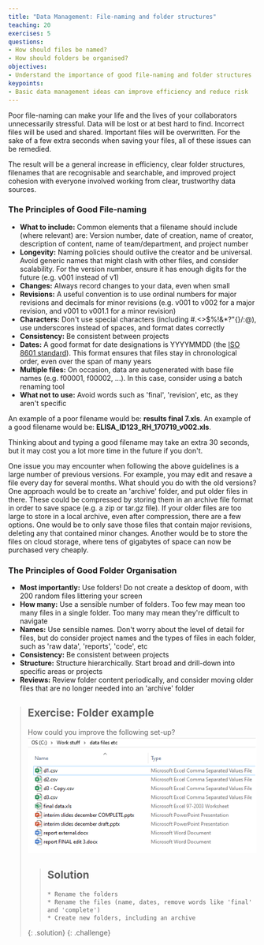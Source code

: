 ```yaml
---
title: "Data Management: File-naming and folder structures"
teaching: 20
exercises: 5
questions:
- How should files be named?
- How should folders be organised?
objectives:
- Understand the importance of good file-naming and folder structures
keypoints:
- Basic data management ideas can improve efficiency and reduce risk
---
```


Poor file-naming can make your life and the lives of your collaborators unnecessarily stressful. Data will be lost or at best hard to find. Incorrect files will be used and shared. Important files will be overwritten. For the sake of a few extra seconds when saving your files, all of these issues can be remedied.

The result will be a general increase in efficiency, clear folder structures, filenames that are recognisable and searchable, and improved project cohesion with everyone involved working from clear, trustworthy data sources.


### The Principles of Good File-naming

- **What to include:** Common elements that a filename should include (where relevant) are: Version number, date of creation, name of creator, description of content, name of team/department, and project number
- **Longevity:** Naming policies should outlive the creator and be universal. Avoid generic names that might clash with other files, and consider scalability. For the version number, ensure it has enough digits for the future (e.g. v001 instead of v1)
- **Changes:** Always record changes to your data, even when small
- **Revisions:** A useful convention is to use ordinal numbers for major revisions and decimals for minor revisions (e.g. v001 to v002 for a major revision, and v001 to v001.1 for a minor revision)
- **Characters:** Don't use special characters (including #.<>$%!&*?"{}/:\@), use underscores instead of spaces, and format dates correctly
- **Consistency:** Be consistent between projects
- **Dates:** A good format for date designations is YYYYMMDD (the [ISO 8601 standard](https://en.wikipedia.org/wiki/ISO_8601])). This format ensures that files stay in chronological order, even over the span of many years
- **Multiple files:** On occasion, data are autogenerated with base file names (e.g. f00001, f00002, ...). In this case, consider using a batch renaming tool
- **What not to use:** Avoid words such as 'final', 'revision', etc, as they aren't specific

An example of a poor filename would be: **results final 7.xls**. An example of a good filename would be: **ELISA_ID123_RH_170719_v002.xls**.

Thinking about and typing a good filename may take an extra 30 seconds, but it may cost you a lot more time in the future if you don't.

One issue you may encounter when following the above guidelines is a large number of previous versions. For example, you may edit and resave a file every day for several months. What should you do with the old versions? One approach would be to create an 'archive' folder, and put older files in there. These could be compressed by storing them in an archive file format in order to save space (e.g. a zip or tar.gz file). If your older files are too large to store in a local archive, even after compression, there are a few options. One would be to only save those files that contain major revisions, deleting any that contained minor changes. Another would be to store the files on cloud storage, where tens of gigabytes of space can now be purchased very cheaply.



### The Principles of Good Folder Organisation

- **Most importantly:** Use folders! Do not create a desktop of doom, with 200 random files littering your screen
- **How many:** Use a sensible number of folders. Too few may mean too many files in a single folder. Too many may mean they're difficult to navigate
- **Names:** Use sensible names. Don't worry about the level of detail for files, but do consider project names and the types of files in each folder, such as 'raw data', 'reports', 'code', etc
- **Consistency:** Be consistent between projects
- **Structure:** Structure hierarchically. Start broad and drill-down into specific areas or projects
- **Reviews:** Review folder content periodically, and consider moving older files that are no longer needed into an 'archive' folder



> ## Exercise: Folder example
>
> How could you improve the following set-up?
> ![alt text](../fig/01-filenaming-and-folders.png "An example of a poor folder")
>
>
> > ## Solution
> >
> >
> > ~~~
> > * Rename the folders
> > * Rename the files (name, dates, remove words like 'final' and 'complete')
> > * Create new folders, including an archive
> > ~~~
> {: .solution}
{: .challenge}

